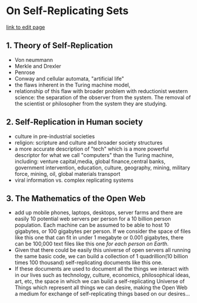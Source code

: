 # On Self-Replicating Sets

[link to edit page](pageeditor.html)

## 1. Theory of Self-Replication

  - Von neummann
  - Merkle and Drexler
  - Penrose
  - Conway and cellular automata, "artificial life"
  - the flaws inherent in the Turing machine model, 
  - relationship of this flaw with broader problem with reductionist western science: the separation of the observer from the system.  The removal of the scientist or philosopher from the system they are studying.    

## 2. Self-Replication in Human society

  - culture in pre-industrial societies
  - religion: scripture and culture and broader society structures
  - a more accurate description of "tech" which is a more powerful descriptor for what we call "computers" than the Turing machine, including: venture capital,media, global finance,central banks, government intervention, education, culture, geography, mining, military force, mining, oil, global materials transport
  - viral information vs. complex replicating systems

## 3. The Mathematics of the Open Web

  - add up mobile phones, laptops, desktops, server farms and there are easily 10 potential web servers per person for a 10 billion person population.  Each machine can be assumed to be able to host 10 gigabytes, or 100 gigabytes per person.  If we consider the space of files like this one that can fit in under 1 megabyte or 0.001 gigabytes, there can be 100,000 text files like this one *for each person on Earth*.
  - Given that there could be easily this universe of open servers all running the same basic code, we can build a collection of 1 quadrillion(10 billion times 100 thousand) self-replicating documents like this one. 
  - If these documents are used to document all the things we interact with in our lives such as technology, culture, economics, philosophical ideas, art, etc, the space in which we can build a self-replicating Universe of Things which represent all things we can desire, making the Open Web a medium for exchange of self-replicating things based on our desires...
  